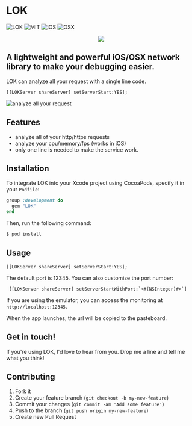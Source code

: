 # LOK

![LOK](https://img.shields.io/badge/LOK-0.0.1-red.svg)
![MIT](https://img.shields.io/github/license/mashape/apistatus.svg)
![iOS](https://img.shields.io/badge/platform-iOS-LOK.svg)
![OSX](https://img.shields.io/badge/platform-OSX-LOK.svg)


<p align="center">
  <img src="http://ww2.sinaimg.cn/large/94053c2dgw1ezve89terrj20ku0bpq53.jpg">
</p>

## A lightweight and powerful iOS/OSX network library to make your debugging easier.

LOK can analyze all your request with a single line code.
```objc
[[LOKServer shareServer] setServerStart:YES]; 
```


![analyze all your request](http://ww2.sinaimg.cn/large/94053c2dgw1ezs5od47l4j20xc0gv77b.jpg)

## Features

* analyze all of your http/https requests
* analyze your cpu/memory/fps (works in iOS)
* only one line is needed to make the service work.

## Installation
To integrate LOK into your Xcode project using CocoaPods, specify it in your `Podfile`:

```ruby
group :development do
  gem "LOK"
end
```

Then, run the following command:

```bash
$ pod install
```

## Usage

```objc
[[LOKServer shareServer] setServerStart:YES];
```

The default port is 12345. You can also customize the port number:

```objc
 [[LOKServer shareServer] setServerStartWithPort:`<#(NSInteger)#>`]
```

If you are using the emulator, you can access the monitoring at `http://localhost:12345`.

When the app launches, the url will be copied to the pasteboard.

## Get in touch!

If you're using LOK, I'd love to hear from you. Drop me a line and tell me what you think!

## Contributing

1. Fork it
2. Create your feature branch (`git checkout -b my-new-feature`)
3. Commit your changes (`git commit -am 'Add some feature'`)
4. Push to the branch (`git push origin my-new-feature`)
5. Create new Pull Request
